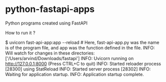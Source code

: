 # python-fastapi-apps

Python programs created using FastAPI

How to run it ?


$ uvicorn fast-api-app:app --reload   # Here, fast-api-app.py was the name is of the program file, and app was the function defined in the file.
INFO:     Will watch for changes in these directories: ['/Users/arvind/Downloads/fastapi']
INFO:     Uvicorn running on http://127.0.0.1:8000 (Press CTRL+C to quit)
INFO:     Started reloader process [28300] using StatReload
INFO:     Started server process [28302]
INFO:     Waiting for application startup.
INFO:     Application startup complete.
